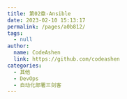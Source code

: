 ```yaml
---
title: 第02章-Ansible
date: 2023-02-10 15:13:17
permalink: /pages/a0b812/
tags: 
  - null
author: 
  name: CodeAshen
  link: https://github.com/codeashen
categories: 
  - 其他
  - DevOps
  - 自动化部署三剑客
---
```


